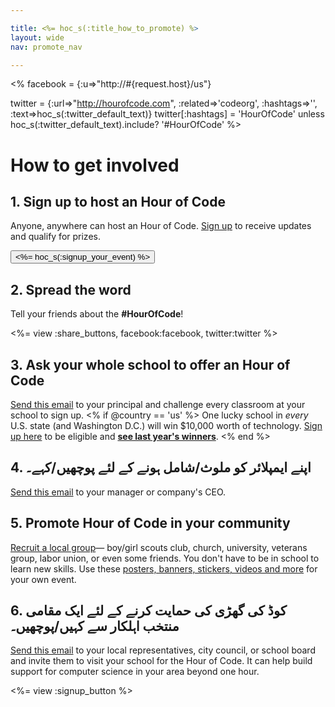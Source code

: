 ```yaml
---

title: <%= hoc_s(:title_how_to_promote) %>
layout: wide
nav: promote_nav

---
```


<%
  facebook = {:u=>"http://#{request.host}/us"}

  twitter = {:url=>"http://hourofcode.com", :related=>'codeorg', :hashtags=>'', :text=>hoc_s(:twitter_default_text)}
  twitter[:hashtags] = 'HourOfCode' unless hoc_s(:twitter_default_text).include? '#HourOfCode'
%>

# How to get involved

## 1. Sign up to host an Hour of Code

Anyone, anywhere can host an Hour of Code. [Sign up](<%= resolve_url('/') %>) to receive updates and qualify for prizes.   


[<button><%= hoc_s(:signup_your_event) %></button>](<%= resolve_url('/') %>)

## 2. Spread the word

Tell your friends about the **#HourOfCode**!

<%= view :share_buttons, facebook:facebook, twitter:twitter %>

## 3. Ask your whole school to offer an Hour of Code

[Send this email](<%= resolve_url('/promote/resources#sample-emails') %>) to your principal and challenge every classroom at your school to sign up. <% if @country == 'us' %> One lucky school in *every* U.S. state (and Washington D.C.) will win $10,000 worth of technology. [Sign up here](<%= resolve_url('/prizes/hardware-signup') %>) to be eligible and [**see last year's winners**](http://codeorg.tumblr.com/post/104109522378/prize-winners). <% end %>

## 4. اپنے ایمپلائر کو ملوث/شامل ہونے کے لئے پوچھیں/کہے۔

[Send this email](<%= resolve_url('/promote/resources#sample-emails') %>) to your manager or company's CEO.

## 5. Promote Hour of Code in your community

[Recruit a local group](<%= resolve_url('/promote/resources#sample-emails') %>)— boy/girl scouts club, church, university, veterans group, labor union, or even some friends. You don't have to be in school to learn new skills. Use these [posters, banners, stickers, videos and more](<%= resolve_url('/promote/resources') %>) for your own event.

## 6. کوڈ کی گھڑی کی حمایت کرنے کے لئے ایک مقامی منتخب اہلکار سے کہیں/پوچھیں۔

[Send this email](<%= resolve_url('/promote/resources#sample-emails') %>) to your local representatives, city council, or school board and invite them to visit your school for the Hour of Code. It can help build support for computer science in your area beyond one hour.

<%= view :signup_button %>